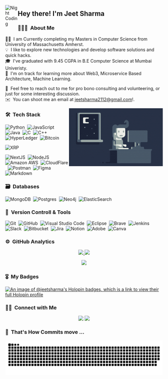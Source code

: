 <!--
![Jeet Sharma Banner](https://github.com/JeetDSharma/JeetDSharma/blob/8b3abf28d4d62728caf9ee9c177f48b058cbb997/assets/ASK%20Banner%20Image%20Github.png)
-->
<img alt="Night Coding" src="./assets/Hand%20Wave.gif" width='40' align="left"/><h2 align="left">Hey there! I'm Jeet Sharma</h2>

<!-- ## 👋 &nbsp;Hey there! I'm Jeet Sharma -->

### 👨🏻‍💻 &nbsp;About Me

👨‍💻 &nbsp;I am Currently completing my Masters in Computer Science from University of Massachusetts Amherst.\
💡 &nbsp;I like to explore new technologies and develop software solutions and quick hacks.\
🎓 &nbsp;I've graduated with 9.45 CGPA in B.E Computer Science at Mumbai Univeristy.\
🌱 &nbsp;I'm on track for learning more about Web3, Microservice Based Architecture, Machine Learning.
<!--
✍️ &nbsp;In my free time, I pursue Logo Designing and Blog Writing as hobbies/side hustles.\
-->
💬 &nbsp;Feel free to reach out to me for pro bono consulting and volunteering, or just for some interesting discussion.\
✉️ &nbsp;You can shoot me an email at jeetsharma2112@gmail.com!.
<!--
📄 &nbsp;Please have a look at my [Résumé](https://onedrive.live.com/?authkey=%21AKntgUe4LOwU4xA&id=2C11D5C642133C04%213605&cid=2C11D5C642133C04&parId=root&parQt=sharedby&o=OneUp) for more details about me. I'm open to feedback and suggestions!
-->

<img alt="Night Coding" src="https://raw.githubusercontent.com/AVS1508/AVS1508/master/assets/Night-Coding.gif" align="right"/>

### 🛠 &nbsp;Tech Stack

![Python](https://img.shields.io/badge/python-3670A0?style=for-the-badge&logo=python&logoColor=ffdd54)&nbsp;
![JavaScript](https://img.shields.io/badge/javascript-%23323330.svg?style=for-the-badge&logo=javascript&logoColor=%23F7DF1E)&nbsp;
![Java](https://img.shields.io/badge/java-%23ED8B00.svg?style=for-the-badge&logo=java&logoColor=white)&nbsp;
![C](https://img.shields.io/badge/c-%2300599C.svg?style=for-the-badge&logo=c&logoColor=white)&nbsp;
![C++](https://img.shields.io/badge/c++-%2300599C.svg?style=for-the-badge&logo=c%2B%2B&logoColor=white)&nbsp;
![HyperLedger](https://img.shields.io/badge/hyperledger-2F3134?style=for-the-badge&logo=hyperledger&logoColor=white)&nbsp;
![Bitcoin](https://img.shields.io/badge/Bitcoin-000000?style=for-the-badge&logo=bitcoin&logoColor=white)&nbsp;
<!--
![Ethereum](https://img.shields.io/badge/Ethereum-3C3C3D?style=for-the-badge&logo=Ethereum&logoColor=white)&nbsp;
-->
![XRP](https://img.shields.io/badge/Xrp-black?style=for-the-badge&logo=xrp&logoColor=white)&nbsp;
<!--
![Apache Kafka](https://img.shields.io/badge/Apache%20Kafka-000?style=for-the-badge&logo=apachekafka)&nbsp;
-->
![NextJS](https://img.shields.io/badge/next%20js-000000?style=for-the-badge&logo=nextdotjs&logoColor=white)&nbsp;
![NodeJS](https://img.shields.io/badge/Node%20js-339933?style=for-the-badge&logo=nodedotjs&logoColor=white)&nbsp;
![Amazon AWS](https://img.shields.io/badge/Amazon_AWS-FF9900?style=for-the-badge&logo=amazonaws&logoColor=white)&nbsp;
![CloudFlare](https://img.shields.io/badge/Cloudflare-F38020?style=for-the-badge&logo=Cloudflare&logoColor=white)&nbsp;
![Postman](https://img.shields.io/badge/Postman-FF6C37?style=for-the-badge&logo=postman&logoColor=white)&nbsp;
![Figma](https://img.shields.io/badge/figma-%23F24E1E.svg?style=for-the-badge&logo=figma&logoColor=white)&nbsp;
![Markdown](https://img.shields.io/badge/markdown-%23000000.svg?style=for-the-badge&logo=markdown&logoColor=white)&nbsp;
<!--![Bootstrap](https://img.shields.io/badge/bootstrap-%23563D7C.svg?style=for-the-badge&logo=bootstrap&logoColor=white)&nbsp;
![HTML5](https://img.shields.io/badge/html5-%23E34F26.svg?style=for-the-badge&logo=html5&logoColor=white)&nbsp;
![CSS3](https://img.shields.io/badge/css3-%231572B6.svg?style=for-the-badge&logo=css3&logoColor=white)&nbsp; -->
<!--![Spring](https://img.shields.io/badge/spring-%236DB33F.svg?style=for-the-badge&logo=spring&logoColor=white)&nbsp; 
![Vue.js](https://img.shields.io/badge/vuejs-%2335495e.svg?style=for-the-badge&logo=vuedotjs&logoColor=%234FC08D)&nbsp;
![Swagger](https://img.shields.io/badge/-Swagger-%23Clojure?style=for-the-badge&logo=swagger&logoColor=white)&nbsp;-->

### 🗃 &nbsp;Databases

<!--! [Redis](https://img.shields.io/badge/redis-%23DD0031.svg?style=for-the-badge&logo=redis&logoColor=white)&nbsp; -->
![MongoDB](https://img.shields.io/badge/MongoDB-%234ea94b.svg?style=for-the-badge&logo=mongodb&logoColor=white)&nbsp;
![Postgres](https://img.shields.io/badge/postgres-%23316192.svg?style=for-the-badge&logo=postgresql&logoColor=white)&nbsp;
![Neo4j](https://img.shields.io/badge/neo4j-4581C3?style=for-the-badge&logo=neo4j&logoColor=white)&nbsp;
![ElasticSearch](https://img.shields.io/badge/-ElasticSearch-005571?style=for-the-badge&logo=elasticsearch)&nbsp;


### 🧰 &nbsp;Version Controll & Tools 

![Git](https://img.shields.io/badge/git-%23F05033.svg?style=for-the-badge&logo=git&logoColor=white)&nbsp;
![GitHub](https://img.shields.io/badge/github-%23121011.svg?style=for-the-badge&logo=github&logoColor=white)&nbsp;
![Visual Studio Code](https://img.shields.io/badge/Visual%20Studio%20Code-0078d7.svg?style=for-the-badge&logo=visual-studio-code&logoColor=white)&nbsp;
![Eclipse](https://img.shields.io/badge/Eclipse-FE7A16.svg?style=for-the-badge&logo=Eclipse&logoColor=white)&nbsp;
![Brave](https://img.shields.io/badge/Brave-FB542B?style=for-the-badge&logo=Brave&logoColor=white)&nbsp;
![Jenkins](https://img.shields.io/badge/jenkins-%232C5263.svg?style=for-the-badge&logo=jenkins&logoColor=white)
![Slack](https://img.shields.io/badge/Slack-4A154B?style=for-the-badge&logo=slack&logoColor=white)&nbsp;
![Bitbucket](https://img.shields.io/badge/bitbucket-%230047B3.svg?style=for-the-badge&logo=bitbucket&logoColor=white)&nbsp;
![Jira](https://img.shields.io/badge/jira-%230A0FFF.svg?style=for-the-badge&logo=jira&logoColor=white)&nbsp;
![Notion](https://img.shields.io/badge/Notion-%23000000.svg?style=for-the-badge&logo=notion&logoColor=white)&nbsp;
![Adobe](https://img.shields.io/badge/adobe-%23FF0000.svg?style=for-the-badge&logo=adobe&logoColor=white)&nbsp;
![Canva](https://img.shields.io/badge/Canva-%2300C4CC.svg?style=for-the-badge&logo=Canva&logoColor=white)&nbsp;
<!--![Confluence](https://img.shields.io/badge/confluence-%23172BF4.svg?style=for-the-badge&logo=confluence&logoColor=white)&nbsp; -->
<!--![Apache Maven](https://img.shields.io/badge/Apache%20Maven-C71A36?style=for-the-badge&logo=Apache%20Maven&logoColor=white)&nbsp;
![Splunk](https://img.shields.io/badge/splunk-%23000000.svg?style=for-the-badge&logo=splunk&logoColor=white)&nbsp;
![SonarLint](https://img.shields.io/badge/SonarLint-CB2029?style=for-the-badge&logo=SONARLINT&logoColor=white)&nbsp;
 -->
### ⚙️ &nbsp;GitHub Analytics

<p align="center">
  <a href="https://github.com/JeetDSharma">
    <img height="180em" src="https://github-readme-stats-eight-theta.vercel.app/api?username=JeetDSharma&show_icons=true&theme=algolia&include_all_commits=true&count_private=true"/>
  </a>
  <a href="https://github.com/JeetDSharma">
    <img height="180em" src="https://github-readme-stats-eight-theta.vercel.app/api/top-langs/?username=JeetDSharma&layout=compact&langs_count=8&theme=algolia"/>
  </a>
</p>

<p align="center">
  <img height="180em" src="https://github-readme-streak-stats.herokuapp.com/?user=JeetDSharma&theme=dark&hide_border=true"/>
</p>

### 🎖 &nbsp;My Badges 

[![An image of @jeetsharma's Holopin badges, which is a link to view their full Holopin profile](https://holopin.me/jeetsharma)](https://holopin.io/@jeetsharma)

<!--
### 📜 &nbsp;My Articles

[![Medium](https://img.shields.io/badge/Medium%20-%231572B6.svg?&style=for-the-badge&logo=medium&logoColor=white)](https://medium.com/@adityakanoi123)
[![Quora](https://img.shields.io/badge/Quora-%23B92B27.svg?style=for-the-badge&logo=Quora&logoColor=white)](https://thedefenceengineer.quora.com/)

### 💰 &nbsp;Support My Work
[![BuyMeACoffee](https://img.shields.io/badge/Buy%20Me%20a%20Coffee-ffdd00?style=for-the-badge&logo=buy-me-a-coffee&logoColor=black)](https://buymeacoffee.com/adityakanoi) 
-->


### 🤝🏻 &nbsp;Connect with Me

<p align="center">
  <!--
<a href="adityakanoi2001.wordpress.com"><img src="https://img.shields.io/badge/-adityakanoi.com-3423A6?style=flat&logo=Google-Chrome&logoColor=white"/></a> -->
<a href="https://www.linkedin.com/in/jeet-sharma/"><img src="https://img.shields.io/badge/Jeet%20Devendra%20Sharma-0077B5?style=flat&logo=Linkedin&logoColor=white"/></a>
<a href="mailto:jeetsharma2112@gmail.com"><img src="https://img.shields.io/badge/-JeetSharma-D14836?style=flat&logo=Gmail&logoColor=white"/></a>
<!--
<a href="https://www.instagram.com/aditya_kanoi123/"><img src="https://img.shields.io/badge/-Adityakanoi123-E4405F?style=flat&logo=Instagram&logoColor=white"/></a>
<a href="https://www.facebook.com/profile.php?id=100008728234917"><img src="https://img.shields.io/badge/-AdityaKanoi-1877F2?style=flat&logo=Facebook&logoColor=white"/></a>
-->
</p>

### 🐍 &nbsp;That's How Commits move ...

<div align="center">
  <a href="https://github.com/JeetDSharma/">
  <img src="https://github.com/1999AZZAR/1999AZZAR/blob/readme/resources/img/grid-snake.svg"
       alt="snake" /></a>
</div>
